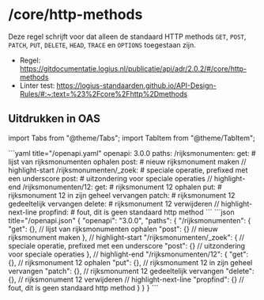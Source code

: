 # /core/http-methods

Deze regel schrijft voor dat alleen de standaard HTTP methods `GET`, `POST`, `PATCH`, `PUT`, `DELETE`, `HEAD`, `TRACE` en `OPTIONS` toegestaan zijn.

- Regel: https://gitdocumentatie.logius.nl/publicatie/api/adr/2.0.2/#/core/http-methods
- Linter test: https://logius-standaarden.github.io/API-Design-Rules/#:~:text=%23%2Fcore%2Fhttp%2Dmethods

## Uitdrukken in OAS

import Tabs from "@theme/Tabs";
import TabItem from "@theme/TabItem";

<Tabs>
  <TabItem value="yaml" label="YAML">
  ```yaml title="/openapi.yaml"
  openapi: 3.0.0
  paths:
    /rijksmonumenten:
      get: # lijst van rijksmonumenten ophalen
      post: # nieuw rijksmonument maken
    // highlight-start
    /rijksmonumenten/_zoek: # speciale operatie, prefixed met een underscore
      post: # uitzondering voor speciale operaties
    // highlight-end
    /rijksmonumenten/12:
      get: # rijksmonument 12 ophalen
      put: # rijksmonument 12 in zijn geheel vervangen
      patch: # rijksmonument 12 gedeeltelijk vervangen
      delete: # rijksmonument 12 verwijderen
      // highlight-next-line
      propfind: # fout, dit is geen standaard http method
  ```
  </TabItem>
  <TabItem value="json" label="JSON">
  ```json title="/openapi.json"
  {
    "openapi": "3.0.0",
    "paths": {
      "/rijksmonumenten": {
        "get": {}, // lijst van rijksmonumenten ophalen
        "post": {} // nieuw rijksmonument maken
      },
      // highlight-start
      "/rijksmonumenten/_zoek": { // speciale operatie, prefixed met een underscore
        "post": {} // uitzondering voor speciale operaties
      },
      // highlight-end
      "/rijksmonumenten/12": {
        "get": {}, // rijksmonument 12 ophalen
        "put": {}, // rijksmonument 12 in zijn geheel vervangen
        "patch": {}, // rijksmonument 12 gedeeltelijk vervangen
        "delete": {}, // rijksmonument 12 verwijderen
        // highlight-next-line
        "propfind": {} // fout, dit is geen standaard http method
      }
    }
  }
  ```
  </TabItem>
</Tabs>
